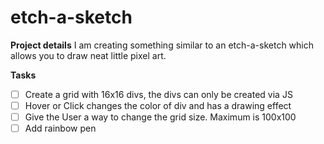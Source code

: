 # etch-a-sketch

**Project details**
I am creating something similar to an etch-a-sketch which allows you to draw neat little pixel art.


**Tasks**
- [ ] Create a grid with 16x16 divs, the divs can only be created via JS
- [ ] Hover or Click changes the color of div and has a drawing effect 
- [ ] Give the User a way to change the grid size. Maximum is 100x100
- [ ] Add rainbow pen
